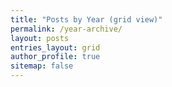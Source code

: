 ```yaml
---
title: "Posts by Year (grid view)"
permalink: /year-archive/
layout: posts
entries_layout: grid
author_profile: true
sitemap: false
---
```

